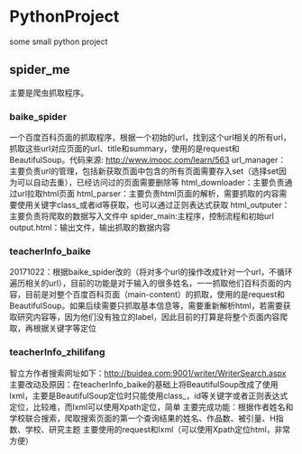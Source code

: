 # PythonProject
some small python project

## spider_me
主要是爬虫抓取程序。

### baike_spider
一个百度百科页面的抓取程序，根据一个初始的url，找到这个url相关的所有url，抓取这些url对应页面的url、title和summary，使用的是request和BeautifulSoup。代码来源: http://www.imooc.com/learn/563
url_manager：主要负责url的管理，包括新获取页面中包含的所有页面需要存入set（选择set因为可以自动去重），已经访问过的页面需要删除等
html_downloader：主要负责通过url拉取html页面
html_parser：主要负责html页面的解析，需要抓取的内容需要使用关键字class_或者id等获取，也可以通过正则表达式获取
html_outputer：主要负责将爬取的数据写入文件中
spider_main:主程序，控制流程和初始url
output.html：输出文件，输出抓取的数据内容

### teacherInfo_baike
20171022：根据baike_spider改的（将对多个url的操作改成针对一个url，不循环遍历相关的url），目前的功能是对于输入的很多姓名，一一抓取他们百科页面的内容，目前是对整个百度百科页面（main-content）的抓取，使用的是request和BeautifulSoup。如果后续需要只抓取基本信息等，需要重新解析html，若需要获取研究内容等，因为他们没有独立的label，因此目前的打算是将整个页面内容爬取，再根据关键字等定位

### teacherInfo_zhilifang
智立方作者搜索网址如下：http://buidea.com:9001/writer/WriterSearch.aspx
主要改动及原因：在teacherInfo_baike的基础上将BeautifulSoup改成了使用lxml，主要是BeautifulSoup定位时只能使用class_，id等关键字或者正则表达式定位，比较难，而lxml可以使用Xpath定位，简单
主要完成功能：根据作者姓名和学校联合搜索，爬取搜索页面的第一个查询结果的姓名、作品数、被引量、H指数、学校、研究主题
主要使用的request和lxml（可以使用Xpath定位html，非常方便）

